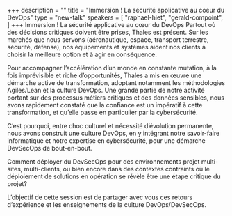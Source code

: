 +++
description = ""
title = "Immersion ! La sécurité applicative au coeur du DevOps"
type = "new-talk"
speakers = [
        "raphael-hiet",
        "gerald-compoint",
]
+++
Immersion ! La sécurité applicative au cœur du DevOps
Partout où des décisions critiques doivent être prises, Thales est présent. Sur les marchés que nous servons (aéronautique, espace, transport terrestre, sécurité, défense), nos équipements et systèmes aident nos clients à choisir la meilleure option et à agir en conséquence.

Pour accompagner l’accélération d’un monde en constante mutation, à la fois imprévisible et riche d’opportunités, Thales a mis en œuvre une démarche active de transformation, adoptant notamment les méthodologies Agiles/Lean et la culture DevOps. Une grande partie de notre activité portant sur des processus métiers critiques et des données sensibles, nous avons rapidement constaté que la confiance est un impératif à cette transformation, et qu’elle passe en particulier par la cybersécurité.

C’est pourquoi, entre choc culturel et nécessité d’évolution permanente, nous avons construit une culture DevOps, en y intégrant notre savoir-faire informatique et notre expertise en cybersécurité, pour une démarche DevSecOps de bout-en-bout.

Comment déployer du DevSecOps pour des environnements projet multi-sites, multi-clients, ou bien encore dans des contextes contraints où le déploiement de solutions en opération se révèle être une étape critique du projet?

L’objectif de cette session est de partager avec vous ces retours d’expérience et les enseignements de la culture DevOps/DevSecOps.